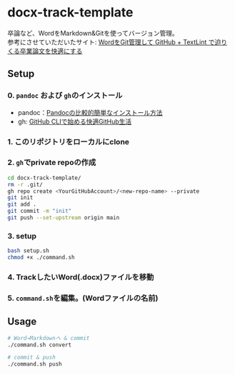 # docx-track-template

卒論など、WordをMarkdown&Gitを使ってバージョン管理。<br>
参考にさせていただいたサイト: [WordをGit管理して GitHub + TextLint で迫りくる卒業論文を快適にする](https://blog.ue-y.me/word-git-textlint/)

## Setup

### 0. `pandoc` および `gh`のインストール
- pandoc：[Pandocの比較的簡単なインストール方法](https://qiita.com/sky_y/items/3c5c46ebd319490907e8)
- gh: [GitHub CLIで始める快適GitHub生活](https://qiita.com/ryo2132/items/2a29dd7b1627af064d7b)

### 1. このリポジトリをローカルにclone

### 2. `gh`でprivate repoの作成
```bash
cd docx-track-template/
rm -r .git/
gh repo create <YourGitHubAccount>/<new-repo-name> --private
git init
git add .
git commit -m "init"
git push --set-upstream origin main
```

### 3. setup
```bash
bash setup.sh
chmod +x ./command.sh
```
### 4. TrackしたいWord(.docx)ファイルを移動

### 5. `command.sh`を編集。(Wordファイルの名前)

## Usage

```bash
# Word→Markdownへ & commit
./command.sh convert

# commit & push
./command.sh push
```

